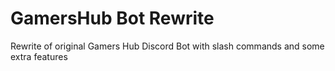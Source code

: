 # GamersHub Bot Rewrite
Rewrite of original Gamers Hub Discord Bot with slash commands and some extra features
